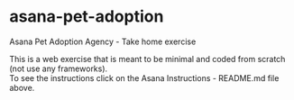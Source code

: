 # asana-pet-adoption
Asana Pet Adoption Agency - Take home exercise

This is a web exercise that is meant to be minimal and coded from scratch (not use any frameworks).  
To see the instructions click on the Asana Instructions - README.md file above.
